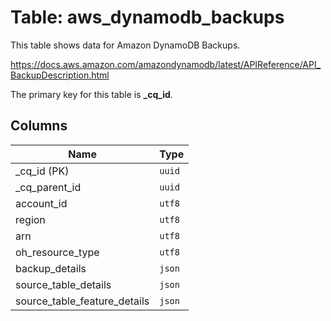 # Table: aws_dynamodb_backups

This table shows data for Amazon DynamoDB Backups.

https://docs.aws.amazon.com/amazondynamodb/latest/APIReference/API_BackupDescription.html

The primary key for this table is **_cq_id**.

## Columns

| Name          | Type          |
| ------------- | ------------- |
|_cq_id (PK)|`uuid`|
|_cq_parent_id|`uuid`|
|account_id|`utf8`|
|region|`utf8`|
|arn|`utf8`|
|oh_resource_type|`utf8`|
|backup_details|`json`|
|source_table_details|`json`|
|source_table_feature_details|`json`|